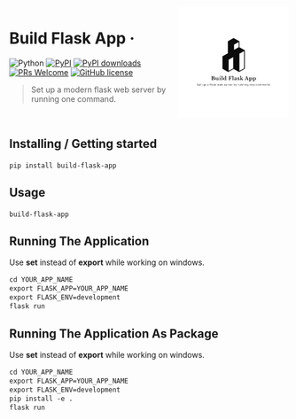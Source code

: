 <img src="https://raw.githubusercontent.com/Kushagrabainsla/build-flask-app/main/assets/favicon.ico" alt="Build Flask App Logo" align="right">

# Build Flask App &middot; 
![Python](https://img.shields.io/badge/Language-Python-blue?style=flat&logo=python)
[![PyPI](https://img.shields.io/badge/-PyPI%20Official-green?style=flat&logo=python)](https://pypi.org/project/build-flask-app/)
[![PyPI downloads](https://img.shields.io/pypi/dm/build-flask-app.svg)](https://pypistats.org/packages/build-flask-app)
[![PRs Welcome](https://img.shields.io/badge/PRs-welcome-brightgreen.svg?style=flat)](http://makeapullrequest.com)
[![GitHub license](https://img.shields.io/badge/license-MIT-blue.svg?style=flat)](https://github.com/Kushagrabainsla/build-flask-app/blob/main/LICENSE)

> Set up a modern flask web server by running one command.

<Br/>

## Installing / Getting started

```shell
pip install build-flask-app
```

## Usage

```shell
build-flask-app
```

## Running The Application

Use **set** instead of **export** while working on windows.

```shell
cd YOUR_APP_NAME
export FLASK_APP=YOUR_APP_NAME
export FLASK_ENV=development
flask run
```

## Running The Application As Package

Use **set** instead of **export** while working on windows.

```shell
cd YOUR_APP_NAME
export FLASK_APP=YOUR_APP_NAME
export FLASK_ENV=development
pip install -e .
flask run
```

